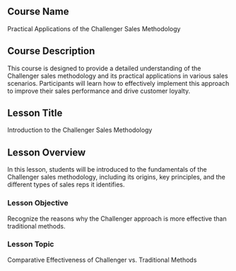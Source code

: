 ## Course Name
Practical Applications of the Challenger Sales Methodology
## Course Description
This course is designed to provide a detailed understanding of the Challenger sales methodology and its practical applications in various sales scenarios. Participants will learn how to effectively implement this approach to improve their sales performance and drive customer loyalty.
## Lesson Title
Introduction to the Challenger Sales Methodology
## Lesson Overview
In this lesson, students will be introduced to the fundamentals of the Challenger sales methodology, including its origins, key principles, and the different types of sales reps it identifies.
### Lesson Objective
Recognize the reasons why the Challenger approach is more effective than traditional methods.
### Lesson Topic
Comparative Effectiveness of Challenger vs. Traditional Methods
